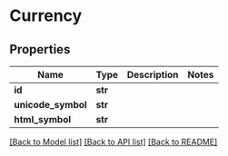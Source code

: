 # Currency

## Properties
Name | Type | Description | Notes
------------ | ------------- | ------------- | -------------
**id** | **str** |  | 
**unicode_symbol** | **str** |  | 
**html_symbol** | **str** |  | 

[[Back to Model list]](../README.md#documentation-for-models) [[Back to API list]](../README.md#documentation-for-api-endpoints) [[Back to README]](../README.md)


